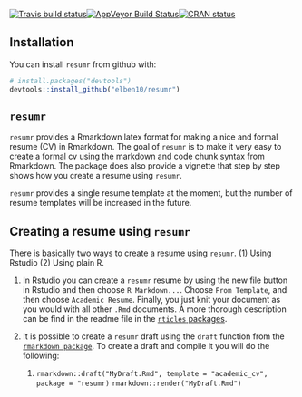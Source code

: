 
<!-- README.md is generated from README.Rmd. Please edit that file -->

[![Travis build
status](https://travis-ci.org/elben10/resumr.svg?branch=master)](https://travis-ci.org/elben10/resumr)[![AppVeyor
Build
Status](https://ci.appveyor.com/api/projects/status/github/elben10/resumr?branch=master&svg=true)](https://ci.appveyor.com/project/elben10/resumr)[![CRAN
status](http://www.r-pkg.org/badges/version/resumr)](https://cran.r-project.org/package=resumr)

## Installation

You can install `resumr` from github with:

``` r
# install.packages("devtools")
devtools::install_github("elben10/resumr")
```

## `resumr`

`resumr` provides a Rmarkdown latex format for making a nice and formal
resume (CV) in Rmarkdown. The goal of `resumr` is to make it very easy
to create a formal cv using the markdown and code chunk syntax from
Rmarkdown. The package does also provide a vignette that step by step
shows how you create a resume using `resumr`.

`resumr` provides a single resume template at the moment, but the number
of resume templates will be increased in the future.

## Creating a resume using `resumr`

There is basically two ways to create a resume using `resumr`. (1) Using
Rstudio (2) Using plain R.

1)  In Rstudio you can create a `resumr` resume by using the new file
    button in Rstudio and then choose `R Markdown...`. Choose `From
    Template`, and then choose `Academic Resume`. Finally, you just knit
    your document as you would with all other `.Rmd` documents. A more
    thorough description can be find in the readme file in the
    [`rticles`
    packages](https://github.com/rstudio/rticles/blob/master/README.md).

2)  It is possible to create a `resumr` draft using the `draft` function
    from the [`rmarkdown package`](http://rmarkdown.rstudio.com). To
    create a draft and compile it you will do the following:
    
    1)  `rmarkdown::draft("MyDraft.Rmd", template = "academic_cv",
        package = "resumr)` `rmarkdown::render("MyDraft.Rmd")`
